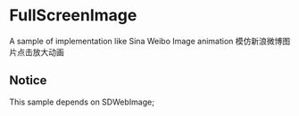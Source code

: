 FullScreenImage
===========
A sample of implementation like Sina Weibo Image animation
模仿新浪微博图片点击放大动画

Notice
-----
This sample depends on SDWebImage;

